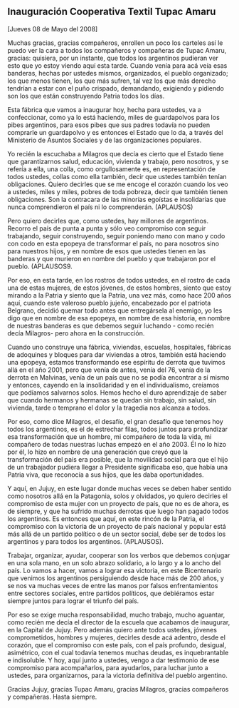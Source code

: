 Inauguración Cooperativa Textil Tupac Amaru
-------------------------------------------

[Jueves 08 de Mayo del 2008]

Muchas gracias, gracias compañeros, enrollen un poco los carteles así le
puedo ver la cara a todos los compañeros y compañeras de Tupac Amaru,
gracias: quisiera, por un instante, que todos los argentinos pudieran
ver esto que yo estoy viendo aquí esta tarde. Cuando venía para acá veía
esas banderas, hechas por ustedes mismos, organizados, el pueblo
organizado; los que menos tienen, los que más sufren, tal vez los que
más derecho tendrían a estar con el puño crispado, demandando, exigiendo
y pidiendo son los que están construyendo Patria todos los días.

Esta fábrica que vamos a inaugurar hoy, hecha para ustedes, va a
confeccionar, como ya lo está haciendo, miles de guardapolvos para los
pibes argentinos, para esos pibes que sus padres todavía no pueden
comprarle un guardapolvo y es entonces el Estado que lo da, a través del
Ministerio de Asuntos Sociales y de las organizaciones populares.

Yo recién la escuchaba a Milagros que decía es cierto que el Estado
tiene que garantizarnos salud, educación, vivienda y trabajo, pero
nosotros, y se refería a ella, una colla, como orgullosamente es, en
representación de todos ustedes, collas como ella también, decir que
ustedes también tenían obligaciones. Quiero decirles que se me encoge el
corazón cuando los veo a ustedes, miles y miles, pobres de toda pobreza,
decir que también tienen obligaciones. Son la contracara de las minorías
egoístas e insolidarias que nunca comprendieron el país ni lo
comprenderán. (APLAUSOS)

Pero quiero decirles que, como ustedes, hay millones de argentinos.
Recorro el país de punta a punta y sólo veo compromiso con seguir
trabajando, seguir construyendo, seguir poniendo mano con mano y codo
con codo en esta epopeya de transformar el país, no para nosotros sino
para nuestros hijos, y en nombre de esos que ustedes tienen en las
banderas y que murieron en nombre del pueblo y que trabajaron por el
pueblo. (APLAUSOS9.

Por eso, en esta tarde, en los rostros de todos ustedes, en el rostro de
cada una de estas mujeres, de estos jóvenes, de estos hombres, siento
que estoy mirando a la Patria y siento que la Patria, una vez más, como
hace 200 años aquí, cuando este valeroso pueblo jujeño, encabezado por
el patriota Belgrano, decidió quemar todo antes que entregársela al
enemigo, yo les digo que en nombre de esa epopeya, en nombre de esa
historia, en nombre de nuestras banderas es que debemos seguir
luchando - como recién decía Milagros- pero ahora en la construcción.

Cuando uno construye una fábrica, viviendas, escuelas, hospitales,
fábricas de adoquines y bloques para dar viviendas a otros, también está
haciendo una epopeya, estamos transformando ese espíritu de derrota que
tuvimos allá en el año 2001, pero que venía de antes, venía del 76,
venía de la derrota en Malvinas, venía de un país que no se podía
encontrar a sí mismo y entonces, cayendo en la insolidaridad y en el
individualismo, creíamos que podíamos salvarnos solos. Hemos hecho el
duro aprendizaje de saber que cuando hermanos y hermanas se quedan sin
trabajo, sin salud, sin vivienda, tarde o temprano el dolor y la
tragedia nos alcanza a todos.

Por eso, como dice Milagros, el desafío, el gran desafío que tenemos hoy
todos los argentinos, es el de estrechar filas, todos juntos para
profundizar esa transformación que un hombre, mi compañero de toda la
vida, mi compañero de todas nuestras luchas empezó en el año 2003. Él no
lo hizo por él, lo hizo en nombre de una generación que creyó que la
transformación del país era posible, que la movilidad social para que el
hijo de un trabajador pudiera llegar a Presidente significaba eso, que
había una Patria viva, que reconocía a sus hijos, que les daba
oportunidades.

Y aquí, en Jujuy, en este lugar donde muchas veces se deben haber
sentido como nosotros allá en la Patagonia, solos y olvidados, yo quiero
decirles el compromiso de esta mujer con un proyecto de país, que no es
de ahora, es de siempre, y que ha sufrido muchas derrotas que luego han
pagado todos los argentinos. Es entonces que aquí, en este rincón de la
Patria, el compromiso con la victoria de un proyecto de país nacional y
popular está más allá de un partido político o de un sector social, debe
ser de todos los argentinos y para todos los argentinos. (APLAUSOS).

Trabajar, organizar, ayudar, cooperar son los verbos que debemos
conjugar en una sola mano, en un solo abrazo solidario, a lo largo y a
lo ancho del país. Lo vamos a hacer, vamos a lograr esa victoria, en
este Bicentenario que venimos los argentinos persiguiendo desde hace más
de 200 años, y se nos va muchas veces de entre las manos por falsos
enfrentamientos entre sectores sociales, entre partidos políticos, que
debiéramos estar siempre juntos para lograr el triunfo del país.

Por eso se exige mucha responsabilidad, mucho trabajo, mucho aguantar,
como recién me decía el director de la escuela que acabamos de
inaugurar, en la Capital de Jujuy. Pero además quiero ante todos
ustedes, jóvenes comprometidos, hombres y mujeres, decirles desde acá
adentro, desde el corazón, que el compromiso con este país, con el país
profundo, desigual, asimétrico, con el cual todavía tenemos muchas
deudas, es inquebrantable e indisoluble. Y hoy, aquí junto a ustedes,
vengo a dar testimonio de ese compromiso para acompañarlos, para
ayudarlos, para luchar junto a ustedes, para organizarnos, para la
victoria definitiva del pueblo argentino.

Gracias Jujuy, gracias Tupac Amaru, gracias Milagros, gracias compañeros
y compañeras. Hasta siempre.

 
